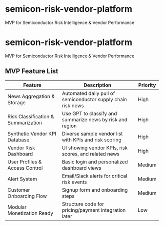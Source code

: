# semicon-risk-vendor-platform
MVP for Semiconductor Risk Intelligence &amp; Vendor Performance
# semicon-risk-vendor-platform
MVP for Semiconductor Risk Intelligence & Vendor Performance

## MVP Feature List

| Feature                        | Description                                              | Priority |
|--------------------------------|----------------------------------------------------------|----------|
| News Aggregation & Storage     | Automated daily pull of semiconductor supply chain risk news | High     |
| Risk Classification & Summarization | Use GPT to classify and summarize news by risk and region | High     |
| Synthetic Vendor KPI Database  | Diverse sample vendor list with KPIs and risk scoring    | High     |
| Vendor Risk Dashboard          | UI showing vendor KPIs, risk scores, and related news    | High     |
| User Profiles & Access Control | Basic login and personalized dashboard views             | Medium   |
| Alert System                   | Email/Slack alerts for critical risk events              | Medium   |
| Customer Onboarding Flow       | Signup form and onboarding steps                         | Medium   |
| Modular Monetization Ready     | Structure code for pricing/payment integration later     | Low      |
